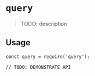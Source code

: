 # `query`

> TODO: description

## Usage

```
const query = require('query');

// TODO: DEMONSTRATE API
```

